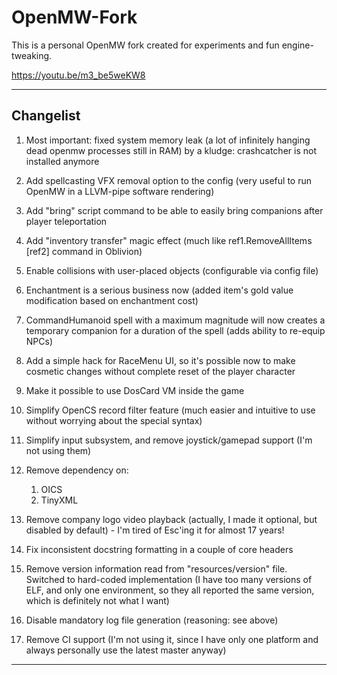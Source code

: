 OpenMW-Fork
===========

This is a personal OpenMW fork created for experiments and fun engine-tweaking.


https://youtu.be/m3_be5weKW8

---


Changelist
----------


1) Most important: fixed system memory leak (a lot of infinitely hanging dead openmw processes still in RAM) by a kludge: crashcatcher is not installed anymore

1) Add spellcasting VFX removal option to the config (very useful to run OpenMW in a LLVM-pipe software rendering)

1) Add "bring" script command to be able to easily bring companions after player teleportation

1) Add "inventory transfer" magic effect (much like ref1.RemoveAllItems [ref2] command in Oblivion)

1) Enable collisions with user-placed objects (configurable via config file)

1) Enchantment is a serious business now (added item's gold value modification based on enchantment cost)

1) CommandHumanoid spell with a maximum magnitude will now creates a temporary companion for a duration of the spell (adds ability to re-equip NPCs)

1) Add a simple hack for RaceMenu UI, so it's possible now to make cosmetic changes without complete reset of the player character

1) Make it possible to use DosCard VM inside the game

1) Simplify OpenCS record filter feature (much easier and intuitive to use without worrying about the special syntax)

1) Simplify input subsystem, and remove joystick/gamepad support (I'm not using them)

1) Remove dependency on:

    1) OICS
    1) TinyXML

1) Remove company logo video playback (actually, I made it optional, but disabled by default) - I'm tired of Esc'ing it for almost 17 years!

1) Fix inconsistent docstring formatting in a couple of core headers

1) Remove version information read from "resources/version" file. Switched to hard-coded implementation (I have too many versions of ELF, and only one environment, so they all reported the same version, which is definitely not what I want)

1) Disable mandatory log file generation (reasoning: see above)

1) Remove CI support (I'm not using it, since I have only one platform and always personally use the latest master anyway)

---

